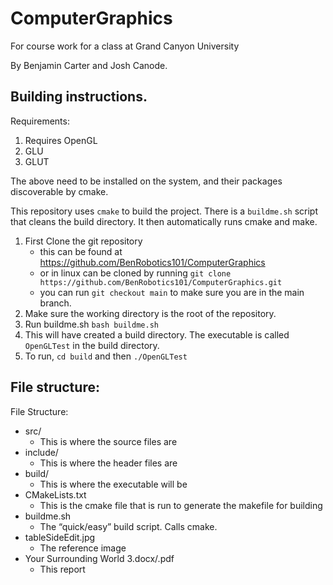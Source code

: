 # ComputerGraphics
For course work for a class at Grand Canyon University

By Benjamin Carter and Josh Canode.

## Building instructions.

Requirements:
1. Requires OpenGL
2. GLU
3. GLUT

The above need to be installed on the system, and their packages discoverable by cmake.

This repository uses `cmake` to build the project. 
There is a `buildme.sh` script that cleans the build directory.
It then automatically runs cmake and make.

1. First Clone the git repository
    - this can be found at https://github.com/BenRobotics101/ComputerGraphics
    - or in linux can be cloned by running
        `git clone https://github.com/BenRobotics101/ComputerGraphics.git`
    - you can run `git checkout main` to make sure you are in the main branch. 
2. Make sure the working directory is the root of the repository.
3. Run buildme.sh `bash buildme.sh`
4. This will have created a build directory. The executable is called `OpenGLTest` in the build directory.
5. To run, `cd build` and then `./OpenGLTest`

## File structure:

File Structure:
-	src/
	- This is where the source files are
-	include/
	- This is where the header files are
-	build/
	- This is where the executable will be
-	CMakeLists.txt
	- This is the cmake file that is run to generate the makefile for building
-	buildme.sh
	- The “quick/easy” build script. Calls cmake.
-	tableSideEdit.jpg
    - The reference image
-	Your Surrounding World 3.docx/.pdf
	- This report
